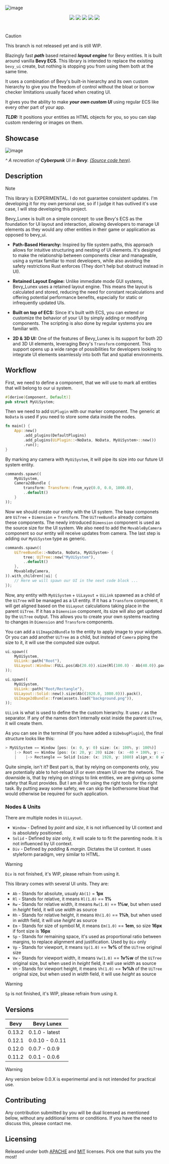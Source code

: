 ![image](https://github.com/bytestring-net/bevy-lunex/assets/49441831/41d0cf62-26fe-40d3-8ed6-23644108f28f)

<div align="center">
  <a href="https://crates.io/crates/bevy_lunex"><img src="https://img.shields.io/crates/v/bevy_lunex?label=version&color=d69039"></a>
  <a href="https://crates.io/crates/bevy"><img src="https://img.shields.io/badge/v0.13.2-white.svg?label=bevy&color=bb86a5"></a>
  <a href="./LICENSE-MIT"><img src="https://img.shields.io/badge/License-Apache/MIT-white.svg?label=license&color=9fcec4"></a>
  <a href="https://deps.rs/crate/bevy_lunex"><img src="https://img.shields.io/badge/check-white.svg?label=deps&color=a0f6b9"></a>
  <a href="https://docs.rs/bevy_lunex"><img src="https://img.shields.io/docsrs/bevy_lunex/latest?color=8df7cb"></a>
</div>

#

> [!CAUTION]
> This branch is not released yet and is still WIP.

Blazingly fast ***path*** based retained ***layout engine*** for Bevy entities. It is built around vanilla **Bevy ECS**. This library is intended to replace the existing `bevy_ui` create, but nothing is stopping you from using them both at the same time.

It uses a combination of Bevy's built-in hierarchy and its own custom hierarchy to give you the freedom of control without the bloat or borrow checker limitations usually faced when creating UI.

It gives you the ability to make ***your own custom UI*** using regular ECS like every other part of your app.

***TLDR:*** It positions your entities as HTML objects for you, so you can slap custom rendering or images on them.

## Showcase

![image](https://github.com/bytestring-net/bevy-lunex/assets/49441831/c5b6ae89-aad0-4cc1-9fd1-299b6ab0a80a)

*^ A recreation of ***Cyberpunk*** UI in ***Bevy***. [(Source code here)](https://github.com/IDEDARY/Bevypunk).*

## Description

> [!NOTE]
> This library is EXPERIMENTAL. I do not guarantee consistent updates. I'm developing it for my own personal use, so if I judge it has outlived it's use case, I will stop developing this project.

Bevy_Lunex is built on a simple concept: to use Bevy's ECS as the foundation for UI layout and interaction, allowing developers to manage UI elements as they would any other entities in their game or application as opposed to bevy_ui.

* **Path-Based Hierarchy:** Inspired by file system paths, this approach allows for intuitive structuring and nesting of UI elements. It's designed to make the relationship between components clear and manageable, using a syntax familiar to most developers, while also avoiding the safety restrictions Rust enforces (They don't help but obstruct instead in UI).

* **Retained Layout Engine:** Unlike immediate mode GUI systems, Bevy_Lunex uses a retained layout engine. This means the layout is calculated and stored, reducing the need for constant recalculations and offering potential performance benefits, especially for static or infrequently updated UIs.

* **Built on top of ECS:** Since it's built with ECS, you can extend or customize the behavior of your UI by simply adding or modifying components. The scripting is also done by regular systems you are familiar with.

* **2D & 3D UI:** One of the features of Bevy_Lunex is its support for both 2D and 3D UI elements, leveraging Bevy's `Transform` component. This support opens up a wide range of possibilities for developers looking to integrate UI elements seamlessly into both flat and spatial environments.

## Workflow

First, we need to define a component, that we will use to mark all entities that will belong to our ui system.

```rust
#[derive(Component, Default)]
pub struct MyUiSystem;
```

Then we need to add `UiPlugin` with our marker component. The generic at `NoData` is used if you need to store some data inside the nodes.

```rust
fn main() {
    App::new()
        .add_plugins(DefaultPlugins)
        .add_plugins(UiPlugin::<NoData, NoData, MyUiSystem>::new())
        .run();
}
```

By marking any camera with `MyUiSystem`, it will pipe its size into our future UI system entity.

```rust
commands.spawn((
    MyUiSystem,
    Camera2dBundle {
        transform: Transform::from_xyz(0.0, 0.0, 1000.0),
        ..default()
    }
));
```

Now we should create our entity with the UI system. The base componets are `UiTree` + `Dimension` + `Transform`. The `UiTreeBundle` already contains these components. The newly introduced `Dimension` component is used as the source size for the UI system. We also need to add the `MovableByCamera` component so our entity will receive updates from camera. The last step is adding our `MyUiSystem` type as generic.

```rust
commands.spawn((
    UiTreeBundle::<NoData, NoData, MyUiSystem> {
        tree: UiTree::new("MyUiSystem"),
        ..default()
    },
    MovableByCamera,
)).with_children(|ui| {
    // Here we will spawn our UI in the next code block ...
});
```

Now, any entity with `MyUiSystem` + `UiLayout` + `UiLink` spawned as a child of the `UiTree` will be managed as a UI entity. If it has a `Transform` component, it will get aligned based on the `UiLayout` calculations taking place in the parent `UiTree`. If it has a `Dimension` component, its size will also get updated by the `UiTree` output. This allows you to create your own systems reacting to changes in `Dimension` and `Transform` components.

You can add a `UiImage2dBundle` to the entity to apply image to your widgets. Or you can add another `UiTree` as a child, but instead of `Camera` piping the size to it, it will use the computed size output.

```rust
ui.spawn((
    MyUiSystem,
    UiLink::path("Root"),
    UiLayout::Window::FULL.pos(Ab(20.0)).size(Rl(100.0) - Ab(40.0)).pack(),
));

ui.spawn((
    MyUiSystem,
    UiLink::path("Root/Rectangle"),
    UiLayout::Solid::new().size(Ab((1920.0, 1080.0))).pack(),
    UiImage2dBundle::from(assets.load("background.png")),
));
```

`UiLink` is what is used to define the the custom hierarchy. It uses `/` as the separator. If any of the names don't internally exist inside the parent `UiTree`, it will create them.

As you can see in the terminal (If you have added a `UiDebugPlugin`), the final structure looks like this:
```rust
> MyUiSystem == Window [pos: (x: 0, y: 0) size: (x: 100%, y: 100%)]
    |-> Root == Window [pos: (x: 20, y: 20) size: (x: -40 + 100%, y: -40 + 100%)]
    |    |-> Rectangle == Solid [size: (x: 1920, y: 1080) align_x: 0 align_y: 0]
```

Quite simple, isn't it? Best part is, that by relying on components only, you are potentially able to hot-reload UI or even stream UI over the network. The downside is, that by relying on strings to link entities, we are giving up some safety that Rust provides. But I am all for using the right tools for the right task. By putting away some safety, we can skip the bothersome bloat that would otherwise be required for such application.

### Nodes & Units

There are multiple nodes in `UiLayout`.
* `Window` - Defined by _point_ and _size_, it is not influenced by UI context and is absolutely positioned.
* `Solid` - Defined by _size_ only, it will scale to to fit the parenting node. It is not influenced by UI context.
* `Div` - Defined by _padding_ & _margin_. Dictates the UI context. It uses styleform paradigm, very similar to HTML.

> [!WARNING]
> `Div` is not finished, it's WIP, please refrain from using it.

This library comes with several UI units. They are:

* `Ab` - Stands for absolute, usualy `Ab(1)` = **1px**
* `Rl` - Stands for relative, it means `Rl(1.0)` == **1%**
* `Rw` - Stands for relative width, it means `Rw(1.0)` == **1%w**, but when used in *height* field, it will use *width* as source
* `Rh` - Stands for relative height, it means `Rh(1.0)` == **1%h**, but when used in *width* field, it will use *height* as source
* `Em` - Stands for size of symbol M, it means `Em(1.0)` == **1em**, so size **16px** if font size is **16px**
* `Sp` - Stands for remaining space, it's used as proportional ratio between margins, to replace alignment and justification. Used by `Div` only
* `Vp` - Stands for viewport, it means `Vp(1.0)` == **1v%** of the `UiTree` original size
* `Vw` - Stands for viewport width, it means `Vw(1.0)` == **1v%w** of the `UiTree` original size, but when used in *height* field, it will use *width* as source
* `Vh` - Stands for viewport height, it means `Vh(1.0)` == **1v%h** of the `UiTree` original size, but when used in *width* field, it will use *height* as source

> [!WARNING]
> `Sp` is not finished, it's WIP, please refrain from using it.

## Versions
|  Bevy  |    Bevy Lunex   |
|--------|-----------------|
| 0.13.2 | 0.1.0 - latest  |
| 0.12.1 | 0.0.10 - 0.0.11 |
| 0.12.0 | 0.0.7 - 0.0.9   |
| 0.11.2 | 0.0.1 - 0.0.6   |

> [!WARNING]
> Any version below 0.0.X is experimental and is not intended for practical use.

## Contributing

Any contribution submitted by you will be dual licensed as mentioned below, without any additional terms or conditions. If you have the need to discuss this, please contact me.

## Licensing

Released under both [APACHE](./LICENSE-APACHE) and [MIT](./LICENSE-MIT) licenses. Pick one that suits you the most!

